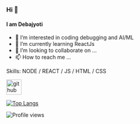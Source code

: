 ### Hi 👋
#### I am Debajyoti

- 👀 I’m interested in coding debugging and AI/ML
- 🌱 I’m currently learning ReactJs
- 💞️ I’m looking to collaborate on ...
- 📫 How to reach me ...


Skills: NODE / REACT / JS / HTML / CSS

[<img src='https://cdn.jsdelivr.net/npm/simple-icons@3.0.1/icons/github.svg' alt='github' height='40'>](https://github.com/debajyoti22)  

[![Top Langs](https://github-readme-stats.vercel.app/api/top-langs/?username=debajyoti22)](https://github.com/anuraghazra/github-readme-stats)

  

![Profile views](https://gpvc.arturio.dev/debajyoti22)  



